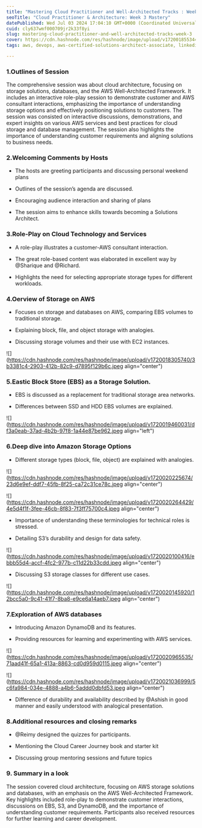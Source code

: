 ```yaml
---
title: "Mastering Cloud Practitioner and Well-Architected Tracks : Week 3"
seoTitle: "Cloud Practitioner & Architecture: Week 3 Mastery"
datePublished: Wed Jul 03 2024 17:04:10 GMT+0000 (Coordinated Universal Time)
cuid: cly637wmf000709jr2k33f8yi
slug: mastering-cloud-practitioner-and-well-architected-tracks-week-3
cover: https://cdn.hashnode.com/res/hashnode/image/upload/v1720018553445/8b8d83f3-d706-4385-bfd9-e0c25817de61.jpeg
tags: aws, devops, aws-certified-solutions-architect-associate, linkedin-learning, besa

---
```


### 1.Outlines of Session

The comprehensive session was about cloud architecture, focusing on storage solutions, databases, and the AWS Well-Architected Framework. It includes an interactive role-play session to demonstrate customer and AWS consultant interactions, emphasizing the importance of understanding storage options and effectively positioning solutions to customers. The session was consisted on interactive discussions, demonstrations, and expert insights on various AWS services and best practices for cloud storage and database management. The session also highlights the importance of understanding customer requirements and aligning solutions to business needs.

### **2.Welcoming Comments by Hosts**

* The hosts are greeting participants and discussing personal weekend plans
    
* Outlines of the session’s agenda are discussed.
    
* Encouraging audience interaction and sharing of plans
    
* The session aims to enhance skills towards becoming a Solutions Architect.
    

### **3.Role-Play on Cloud Technology and Services**

* A role-play illustrates a customer-AWS consultant interaction.
    
* The great role-based content was elaborated in excellent way by @Sharique and @Richard.
    
* Highlights the need for selecting appropriate storage types for different workloads.
    

### **4.Oerview of Storage on AWS**

* Focuses on storage and databases on AWS, comparing EBS volumes to traditional storage.
    
* Explaining block, file, and object storage with analogies.
    
* Discussing storage volumes and their use with EC2 instances.
    

![](https://cdn.hashnode.com/res/hashnode/image/upload/v1720018305740/3b3381c4-2903-412b-82c9-d7895f129b6c.jpeg align="center")

### **5.Eastic Block Store (EBS) as a Storage Solution.**

* EBS is discussed as a replacement for traditional storage area networks.
    
* Differences between SSD and HDD EBS volumes are explained.
    

![](https://cdn.hashnode.com/res/hashnode/image/upload/v1720019460031/df3a0eab-37ad-4b2b-97f8-1a44e87be962.jpeg align="left")

### **6.Deep dive into Amazon Storage Options**

* Different storage types (block, file, object) are explained with analogies.
    

![](https://cdn.hashnode.com/res/hashnode/image/upload/v1720020225674/23d6e9ef-ddf7-45fb-8f25-ca72c31ce78c.jpeg align="center")

![](https://cdn.hashnode.com/res/hashnode/image/upload/v1720020264429/4e5d4f1f-3fee-46cb-8f83-7f3ff75700c4.jpeg align="center")

* Importance of understanding these terminologies for technical roles is stressed.
    
* Detailing S3’s durability and design for data safety.
    

![](https://cdn.hashnode.com/res/hashnode/image/upload/v1720020100416/ebbb55d4-accf-4fc2-977b-c11d22b33cdd.jpeg align="center")

* Discussing S3 storage classes for different use cases.
    

![](https://cdn.hashnode.com/res/hashnode/image/upload/v1720020145920/12bcc5a0-9c41-41f7-8ba8-e9ce6a14aeb7.jpeg align="center")

### **7.Exploration of AWS databases**

* Introducing Amazon DynamoDB and its features.
    
* Providing resources for learning and experimenting with AWS services.
    

![](https://cdn.hashnode.com/res/hashnode/image/upload/v1720020965535/71aad41f-65a1-413a-8863-cd0d959d0115.jpeg align="center")

![](https://cdn.hashnode.com/res/hashnode/image/upload/v1720021036999/5c6fa984-034e-4888-a4b6-5addd0dbfd53.jpeg align="center")

* Difference of durability and availability described by @Ashish in good manner and easily understood with analogical presentation.
    

### **8.Additional resources and closing remarks**

* @Reimy designed the quizzes for participants.
    
* Mentioning the Cloud Career Journey book and starter kit
    
* Discussing group mentoring sessions and future topics
    

### 9\. Summary in a look

The session covered cloud architecture, focusing on AWS storage solutions and databases, with an emphasis on the AWS Well-Architected Framework. Key highlights included role-play to demonstrate customer interactions, discussions on EBS, S3, and DynamoDB, and the importance of understanding customer requirements. Participants also received resources for further learning and career development.
